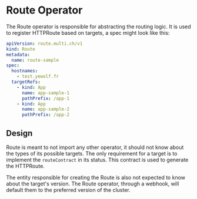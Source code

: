 # Route Operator

The Route operator is responsible for abstracting the routing logic. It is used to register HTTPRoute based on targets, a spec might look like this:

```yaml
apiVersion: route.multi.ch/v1
kind: Route
metadata:
  name: route-sample
spec:
  hostnames:
    - test.yewolf.fr
  targetRefs:
    - kind: App
      name: app-sample-1
      pathPrefix: /app-1
    - kind: App
      name: app-sample-2
      pathPrefix: /app-2
```

## Design

Route is meant to not import any other operator, it should not know about the types of its possible targets. The only requirement for a target is to implement the `routeContract` in its status. This contract is used to generate the HTTPRoute.

The entity responsible for creating the Route is also not expected to know about the target's version. The Route operator, through a webhook, will default them to the preferred version of the cluster.
